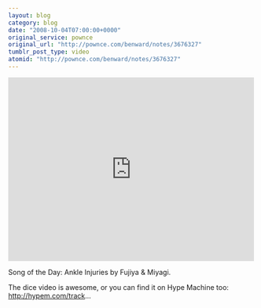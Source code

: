 ```yaml
---
layout: blog
category: blog
date: "2008-10-04T07:00:00+0000"
original_service: pownce
original_url: "http://pownce.com/benward/notes/3676327"
tumblr_post_type: video
atomid: "http://pownce.com/benward/notes/3676327"
---
```

<iframe width="500" height="374" src="http://www.youtube.com/embed/XEsirP3qcvM?wmode=transparent&autohide=1&egm=0&hd=1&iv_load_policy=3&modestbranding=1&rel=0&showinfo=0&showsearch=0" frameborder="0" allowfullscreen></iframe>

Song of the Day: Ankle Injuries by Fujiya & Miyagi.

The dice video is awesome, or you can find it on Hype Machine too: http://hypem.com/track...